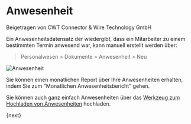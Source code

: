 <!-- add-breadcrumbs -->
# Anwesenheit
<span class="text-muted contributed-by">Beigetragen von CWT Connector & Wire Technology GmbH</span>

Ein Anwesenheitsdatensatz der wiedergibt, dass ein Mitarbeiter zu einem bestimmten Termin anwesend war, kann manuell erstellt werden über:

> Personalwesen > Dokumente > Anwesenheit > Neu

<img class="screenshot" alt="Anwesenheit" src="/docs/assets/img/human-resources/attendence.png">

Sie können einen monatlichen Report über Ihre Anwesenheiten erhalten, indem Sie zum "Monatlichen Anwesenheitsbericht" gehen.

Sie können auch ganz einfach Anwesenheiten über das [Werkzeug zum Hochladen von Anwesenheiten](/docs/user/manual/de/human-resources/tools/upload-attendance.html) hochladen.

{next}
